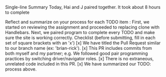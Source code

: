 Single-line Summary
Today, Hai and J paired together. It took about 8 hours to complete

Reflect and summarize on your process for each TODO item :
First, we started on reviewing the assignment and proceeded to replacing clone with Handlebars.
Next, we paired program to complete every TODO and make sure the site is working correctly.
Checklist (before submitting, fill in each set of square brackets with an 'x')
[x] We have titled the Pull Request similar to our branch name (ex: 'brian-rick').
[x] This PR includes commits from both myself and my partner; e.g. We followed good pair programming practices by switching driver/navigator roles.
[x] There is no extraneous, unrelated code included in this PR.
[x] We have summarized our TODO: process above.